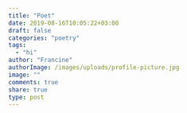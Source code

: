 ```yaml
---
title: "Poet"
date: 2019-08-16T10:05:22+03:00
draft: false
categories: "poetry"
tags: 
  - "hi"
author: "Francine"
authorImage: /images/uploads/profile-picture.jpg
image: ""
comments: true
share: true
type: post
---
```


